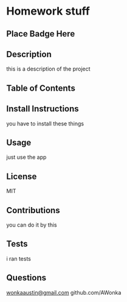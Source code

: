 # Homework stuff
## Place Badge Here
## Description
this is a description of the project

## Table of Contents

## Install Instructions
you have to install these things

## Usage
just use the app

## License
MIT

## Contributions
you can do it by this

## Tests
i ran tests

## Questions
wonkaaustin@gmail.com
github.com/AWonka